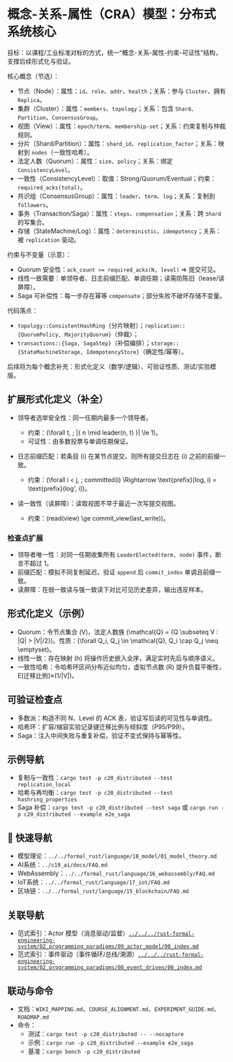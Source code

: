 # 概念-关系-属性（CRA）模型：分布式系统核心

目标：以课程/工业标准对标的方式，统一“概念-关系-属性-约束-可证性”结构，支撑后续形式化与验证。

核心概念（节选）：

- 节点（Node）：属性：`id`、`role`、`addr`、`health`；关系：参与 `Cluster`、拥有 `Replica`。
- 集群（Cluster）：属性：`members`、`topology`；关系：包含 `Shard`、`Partition`、`ConsensusGroup`。
- 视图（View）：属性：`epoch/term`、`membership-set`；关系：约束复制与仲裁规则。
- 分片（Shard/Partition）：属性：`shard_id`、`replication_factor`；关系：映射到 `nodes`（一致性哈希）。
- 法定人数（Quorum）：属性：`size`、`policy`；关系：绑定 `ConsistencyLevel`。
- 一致性（ConsistencyLevel）：取值：Strong/Quorum/Eventual；约束：`required_acks(total)`。
- 共识组（ConsensusGroup）：属性：`leader`、`term`、`log`；关系：复制到 `followers`。
- 事务（Transaction/Saga）：属性：`steps`、`compensation`；关系：跨 `Shard` 的写集合。
- 存储（StateMachine/Log）：属性：`deterministic`、`idempotency`；关系：被 `replication` 驱动。

约束与不变量（示意）：

- Quorum 安全性：`ack_count >= required_acks(N, level)` ⇒ 提交可见。
- 线性一致需要：单领导者、日志前缀匹配、单调任期；读需防陈旧（lease/读屏障）。
- Saga 可补偿性：每一步存在幂等 `compensate`；部分失败不破坏存储不变量。

代码落点：

- `topology::ConsistentHashRing`（分片映射）；`replication::{QuorumPolicy, MajorityQuorum}`（仲裁）；
- `transactions::{Saga, SagaStep}`（补偿编排）；`storage::{StateMachineStorage, IdempotencyStore}`（确定性/幂等）。

后续将为每个概念补充：形式化定义（数学/逻辑）、可验证性质、测试/实验模版。

## 扩展形式化定义（补全）

- 领导者选举安全性：同一任期内最多一个领导者。
  - 约束：\(\forall t, \; |\{ n \mid leader(n, t) \}| \le 1\)。
  - 可证性：由多数投票与单调任期保证。

- 日志前缀匹配：若条目 \(i\) 在某节点提交，则所有提交日志在 \(i\) 之前的前缀一致。
  - 约束：\(\forall i < j, \; committed(i) \Rightarrow \text{prefix}(log, i) = \text{prefix}(log', i)\)。

- 读一致性（读屏障）：读取视图不早于最近一次写提交视图。
  - 约束：\(read(view) \ge commit\_view(last\_write)\)。

### 检查点扩展

- 领导者唯一性：对同一任期收集所有 `LeaderElected(term, node)` 事件，断言不超过 1。
- 前缀匹配：模拟不同复制延迟，验证 `append` 后 `commit_index` 单调且前缀一致。
- 读屏障：在弱一致读与强一致读下对比可见历史差异，输出违反样本。

## 形式化定义（示例）

- Quorum：令节点集合 \(V\)，法定人数族 \(\mathcal{Q} = \{Q \subseteq V : |Q| > |V|/2\}\)。性质：\(\forall Q_i, Q_j \in \mathcal{Q}, Q_i \cap Q_j \neq \emptyset\)。
- 线性一致：存在映射 \(h\) 将操作历史嵌入全序，满足实时先后与顺序语义。
- 一致性哈希：令哈希环区间分布近似均匀，虚拟节点数 \(R\) 提升负载平衡性，E[迁移比例]≈\(1/|V|\)。

## 可验证检查点

- 多数派：构造不同 N、Level 的 ACK 表，验证写后读的可见性与单调性。
- 哈希环：扩容/缩容实验记录键迁移比例与倾斜度（P95/P99）。
- Saga：注入中间失败与重复补偿，验证不变式保持与幂等性。

## 示例导航

- 复制与一致性：`cargo test -p c20_distributed --test replication_local`
- 哈希与再均衡：`cargo test -p c20_distributed --test hashring_properties`
- Saga 补偿：`cargo test -p c20_distributed --test saga` 或 `cargo run -p c20_distributed --example e2e_saga`

## 🔗 快速导航

- 模型理论：`../../formal_rust/language/18_model/01_model_theory.md`
- AI系统：`../c19_ai/docs/FAQ.md`
- WebAssembly：`../../formal_rust/language/16_webassembly/FAQ.md`
- IoT系统：`../../formal_rust/language/17_iot/FAQ.md`
- 区块链：`../../formal_rust/language/15_blockchain/FAQ.md`

## 关联导航

- 范式索引：Actor 模型（消息驱动/监督）[`../../../rust-formal-engineering-system/02_programming_paradigms/09_actor_model/00_index.md`](../../../rust-formal-engineering-system/02_programming_paradigms/09_actor_model/00_index.md)
- 范式索引：事件驱动（事件循环/总线/溯源）[`../../../rust-formal-engineering-system/02_programming_paradigms/08_event_driven/00_index.md`](../../../rust-formal-engineering-system/02_programming_paradigms/08_event_driven/00_index.md)

## 联动与命令

- 文档：`WIKI_MAPPING.md`、`COURSE_ALIGNMENT.md`、`EXPERIMENT_GUIDE.md`、`ROADMAP.md`
- 命令：
  - 测试：`cargo test -p c20_distributed -- --nocapture`
  - 示例：`cargo run -p c20_distributed --example e2e_saga`
  - 基准：`cargo bench -p c20_distributed`
